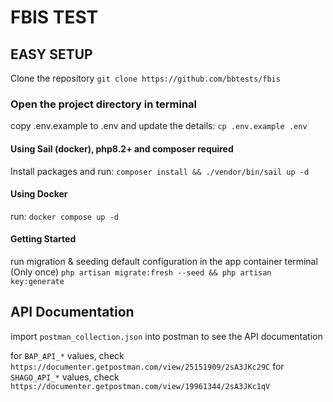 # FBIS  TEST

## EASY SETUP

Clone the repository `git clone https://github.com/bbtests/fbis`

### Open the project directory in terminal

copy .env.example to  .env and update the  details:
     `cp .env.example .env`

#### Using Sail (docker), php8.2+ and composer required

Install packages and run:
    `composer install && ./vendor/bin/sail up -d`

#### Using Docker

run:
    `docker compose up -d`

#### Getting Started

run migration & seeding default configuration in the app container terminal (Only once)
    `php artisan migrate:fresh --seed && php artisan key:generate`

## API Documentation

import `postman_collection.json` into postman to see the API documentation

for `BAP_API_*` values, check `https://documenter.getpostman.com/view/25151909/2sA3JKc29C`
for `SHAGO_API_*` values, check `https://documenter.getpostman.com/view/19961344/2sA3JKc1qV`
